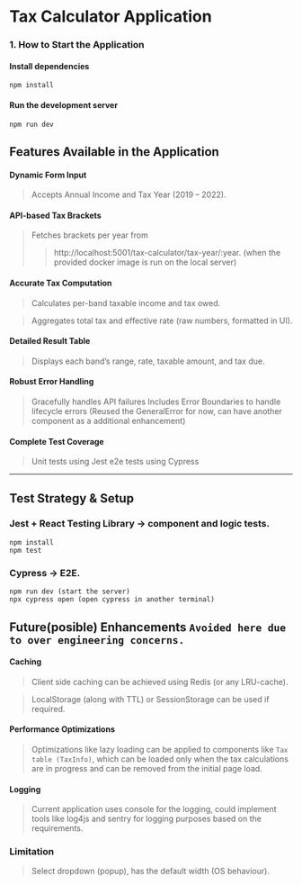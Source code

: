 # Tax Calculator Application

### 1. How to Start the Application

#### Install dependencies
```
npm install
```

#### Run the development server
```
npm run dev

```

## Features Available in the Application

#### Dynamic Form Input
> Accepts Annual Income and Tax Year (2019 – 2022).

#### API-based Tax Brackets
> Fetches brackets per year from 
>> http://localhost:5001/tax-calculator/tax-year/:year. (when the provided docker image is run on the local server)

#### Accurate Tax Computation

> Calculates per-band taxable income and tax owed.

> Aggregates total tax and effective rate (raw numbers, formatted in UI).

#### Detailed Result Table
> Displays each band’s range, rate, taxable amount, and tax due.

#### Robust Error Handling
> Gracefully handles API failures
> Includes Error Boundaries to handle lifecycle errors (Reused the GeneralError for now, can have another component as a additional enhancement)

#### Complete Test Coverage

> Unit tests using Jest
> e2e tests using Cypress

--------------------------------------------

## Test Strategy & Setup

### Jest + React Testing Library → component and logic tests.

```
npm install
npm test
```

### Cypress → E2E.

```
npm run dev (start the server)
npx cypress open (open cypress in another terminal)
```

## Future(posible) Enhancements `Avoided here due to over engineering concerns.`

#### Caching
> Client side caching can be achieved using Redis (or any LRU-cache).

> LocalStorage (along with TTL) or SessionStorage can be used if required.

#### Performance Optimizations
> Optimizations like lazy loading can be applied to components like `Tax table (TaxInfo)`, which can be loaded only when the tax calculations are in progress and can be removed from the initial page load.

#### Logging
> Current application uses console for the logging, could implement tools like log4js and sentry for logging purposes based on the requirements.



### Limitation 

> Select dropdown (popup), has the default width (OS behaviour). 
